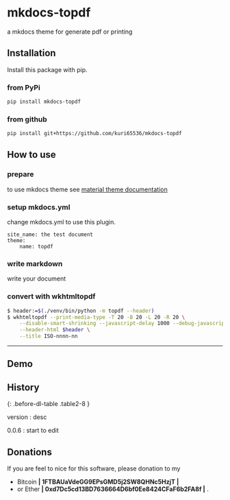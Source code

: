 mkdocs-topdf
=========================================================
a mkdocs theme for generate pdf or printing



Installation
--------------------------
Install this package with pip.

### from PyPi
```bash
pip install mkdocs-topdf
```

### from github
```bash
pip install git+https://github.com/kuri65536/mkdocs-topdf
```



How to use
--------------------------
### prepare
to use mkdocs theme see [material theme documentation][mkdocs-theme]

[mkdocs-theme]: https://squidfunk.github.io/mkdocs-material/getting-started/

### setup mkdocs.yml
change mkdocs.yml to use this plugin.

```
site_name: the test document
theme:
    name: topdf
```

### write markdown
write your document

### convert with wkhtmltopdf

```bash
$ header:=$(./venv/bin/python -m topdf --header)
$ wkhtmltopdf --print-media-type -T 20 -B 20 -L 20 -R 20 \
    --disable-smart-shrinking --javascript-delay 1000 --debug-javascript \
    --header-html $header \
    --title ISO-nnnn-nn
```


---



Demo
--------------------------

<!--
![snapshot in browser]()
-->

<!--
![snapshot in document viewer]()
-->



History
--------------------------
<!-- this comment is needed for paragraph class -->
{: .before-dl-table .table2-8 }

version
: desc

0.0.6
: start to edit



Donations
---------------------
If you are feel to nice for this software, please donation to my

-   Bitcoin **| 1FTBAUaVdeGG9EPsGMD5j2SW8QHNc5HzjT |**
-   or Ether **| 0xd7Dc5cd13BD7636664D6bf0Ee8424CFaF6b2FA8f |** .


